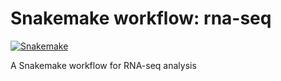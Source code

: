 # Snakemake workflow: rna-seq

[![Snakemake](https://img.shields.io/badge/snakemake-≥6.13.2-brightgreen.svg)](https://snakemake.github.io)

A Snakemake workflow for RNA-seq analysis